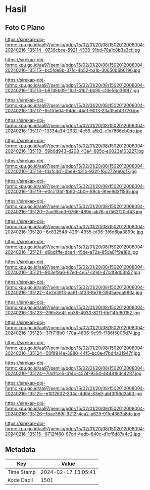 # Hasil

## Foto C Plano

https://sirekap-obj-formc.kpu.go.id/aa97/pemilu/pdpr/15/02/01/20/08/1502012008004-20240216-135114--0736cbce-5921-4338-91bd-78a1c8b3a3cf.jpg

https://sirekap-obj-formc.kpu.go.id/aa97/pemilu/pdpr/15/02/01/20/08/1502012008004-20240216-135115--bc5fde8b-37fc-4b52-ba1b-30650b6b6196.jpg

https://sirekap-obj-formc.kpu.go.id/aa97/pemilu/pdpr/15/02/01/20/08/1502012008004-20240216-135116--b97d9b09-16a1-41b7-bb95-c10e56d369f7.jpg

https://sirekap-obj-formc.kpu.go.id/aa97/pemilu/pdpr/15/02/01/20/08/1502012008004-20240216-135117--9c151e04-94dc-44cf-9013-23a35eb0f770.jpg

https://sirekap-obj-formc.kpu.go.id/aa97/pemilu/pdpr/15/02/01/20/08/1502012008004-20240216-135117--13334a34-2932-4e59-a5b2-c1b7866cb0dc.jpg

https://sirekap-obj-formc.kpu.go.id/aa97/pemilu/pdpr/15/02/01/20/08/1502012008004-20240216-135118--59b6d943-d208-43a4-885c-e0023a163227.jpg

https://sirekap-obj-formc.kpu.go.id/aa97/pemilu/pdpr/15/02/01/20/08/1502012008004-20240216-135118--fdafc4d1-0be9-431b-932f-f6c272ee0df7.jpg

https://sirekap-obj-formc.kpu.go.id/aa97/pemilu/pdpr/15/02/01/20/08/1502012008004-20240216-135119--e0cc13bf-fb92-4b0e-89cb-9fee9d3f1565.jpg

https://sirekap-obj-formc.kpu.go.id/aa97/pemilu/pdpr/15/02/01/20/08/1502012008004-20240216-135120--2ac95ce3-0766-489d-ab76-b7562f20cf43.jpg

https://sirekap-obj-formc.kpu.go.id/aa97/pemilu/pdpr/15/02/01/20/08/1502012008004-20240216-135120--6c832548-426f-4955-bf36-3f6d6ba3899c.jpg

https://sirekap-obj-formc.kpu.go.id/aa97/pemilu/pdpr/15/02/01/20/08/1502012008004-20240216-135121--d6bd1ffe-dce4-45de-a72a-85da81f9e18b.jpg

https://sirekap-obj-formc.kpu.go.id/aa97/pemilu/pdpr/15/02/01/20/08/1502012008004-20240216-135121--903ef9a6-67ed-4e57-bfe0-47cdf8d03b57.jpg

https://sirekap-obj-formc.kpu.go.id/aa97/pemilu/pdpr/15/02/01/20/08/1502012008004-20240216-135122--4e2e39f3-aa91-4f33-8e78-3945aeda980a.jpg

https://sirekap-obj-formc.kpu.go.id/aa97/pemilu/pdpr/15/02/01/20/08/1502012008004-20240216-135123--296c8d4f-eb39-4930-8211-6bf14fd80152.jpg

https://sirekap-obj-formc.kpu.go.id/aa97/pemilu/pdpr/15/02/01/20/08/1502012008004-20240216-135123--37f718b0-170a-4896-9c99-f786f5006d74.jpg

https://sirekap-obj-formc.kpu.go.id/aa97/pemilu/pdpr/15/02/01/20/08/1502012008004-20240216-135124--50f8914e-3980-44f5-bc0e-f7bd4a31947f.jpg

https://sirekap-obj-formc.kpu.go.id/aa97/pemilu/pdpr/15/02/01/20/08/1502012008004-20240216-135124--70d1fce5-414c-4574-9554-444819dc4237.jpg

https://sirekap-obj-formc.kpu.go.id/aa97/pemilu/pdpr/15/02/01/20/08/1502012008004-20240216-135125--e1012602-234c-4d0d-83e9-abf3f56d3a83.jpg

https://sirekap-obj-formc.kpu.go.id/aa97/pemilu/pdpr/15/02/01/20/08/1502012008004-20240216-135126--fbae369f-9212-4ca2-a629-91fe4363a8dc.jpg

https://sirekap-obj-formc.kpu.go.id/aa97/pemilu/pdpr/15/02/01/20/08/1502012008004-20240216-135115--8712f460-87c4-4edb-840c-d1cf6d87a4c2.jpg


## Metadata

| Key        | Value               |
| ---------- | ------------------- |
| Time Stamp | 2024-02-17 13:05:41 |
| Kode Dapil | 1501                |



